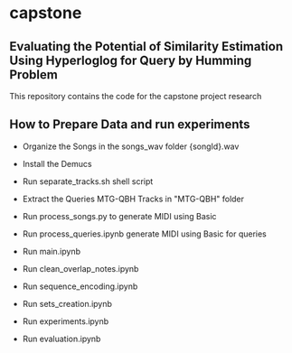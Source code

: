 # capstone

## Evaluating the Potential of Similarity Estimation Using Hyperloglog for Query by Humming Problem

This repository contains the code for the capstone project research

## How to Prepare Data and run experiments

- Organize the Songs in the songs_wav folder
{songId}.wav

- Install the Demucs

- Run separate_tracks.sh shell script

- Extract the Queries MTG-QBH Tracks in "MTG-QBH" folder

- Run process_songs.py to generate MIDI using Basic

- Run process_queries.ipynb generate MIDI using Basic for queries

- Run main.ipynb

- Run clean_overlap_notes.ipynb
  
- Run sequence_encoding.ipynb

- Run  sets_creation.ipynb

- Run experiments.ipynb

- Run evaluation.ipynb
